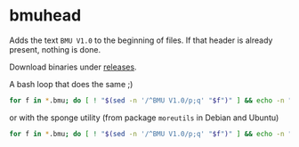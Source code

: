 # bmuhead
Adds the text `BMU V1.0` to the beginning of files. If that header is already present, nothing is done.

Download binaries under [releases](https://github.com/hendrikgit/bmuhead/releases).

A bash loop that does the same ;)
```bash
for f in *.bmu; do [ ! "$(sed -n '/^BMU V1.0/p;q' "$f")" ] && echo -n "BMU V1.0" | cat - $f > $f.bmuheader && mv $f.bmuheader $f; done
```
or with the sponge utility (from package `moreutils` in Debian and Ubuntu)
```bash
for f in *.bmu; do [ ! "$(sed -n '/^BMU V1.0/p;q' "$f")" ] && echo -n "BMU V1.0" | cat - $f | sponge $f; done
```
